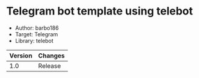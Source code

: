 # Telegram bot template using telebot

- Author: barbo186
- Target: Telegram
- Library: telebot

| Version | Changes |
| ------- | ------- |
| 1.0     | Release |
